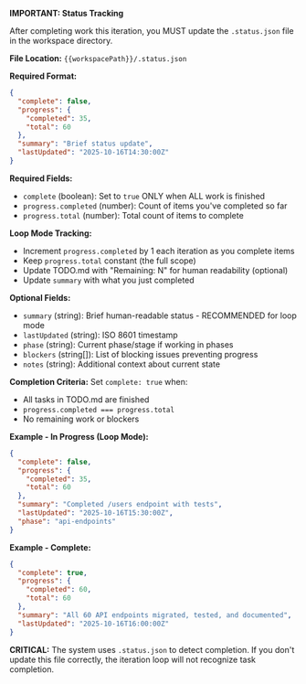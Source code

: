 **IMPORTANT: Status Tracking**

After completing work this iteration, you MUST update the `.status.json` file in the workspace directory.

**File Location:** `{{workspacePath}}/.status.json`

**Required Format:**
```json
{
  "complete": false,
  "progress": {
    "completed": 35,
    "total": 60
  },
  "summary": "Brief status update",
  "lastUpdated": "2025-10-16T14:30:00Z"
}
```

**Required Fields:**
- `complete` (boolean): Set to `true` ONLY when ALL work is finished
- `progress.completed` (number): Count of items you've completed so far
- `progress.total` (number): Total count of items to complete

**Loop Mode Tracking:**
- Increment `progress.completed` by 1 each iteration as you complete items
- Keep `progress.total` constant (the full scope)
- Update TODO.md with "Remaining: N" for human readability (optional)
- Update `summary` with what you just completed

**Optional Fields:**
- `summary` (string): Brief human-readable status - RECOMMENDED for loop mode
- `lastUpdated` (string): ISO 8601 timestamp
- `phase` (string): Current phase/stage if working in phases
- `blockers` (string[]): List of blocking issues preventing progress
- `notes` (string): Additional context about current state

**Completion Criteria:**
Set `complete: true` when:
- All tasks in TODO.md are finished
- `progress.completed === progress.total`
- No remaining work or blockers

**Example - In Progress (Loop Mode):**
```json
{
  "complete": false,
  "progress": {
    "completed": 35,
    "total": 60
  },
  "summary": "Completed /users endpoint with tests",
  "lastUpdated": "2025-10-16T15:30:00Z",
  "phase": "api-endpoints"
}
```

**Example - Complete:**
```json
{
  "complete": true,
  "progress": {
    "completed": 60,
    "total": 60
  },
  "summary": "All 60 API endpoints migrated, tested, and documented",
  "lastUpdated": "2025-10-16T16:00:00Z"
}
```

**CRITICAL:** The system uses `.status.json` to detect completion. If you don't update this file correctly, the iteration loop will not recognize task completion.
